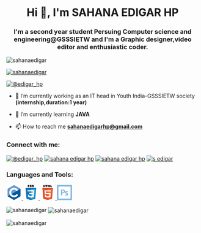 <h1 align="center">Hi 👋, I'm SAHANA EDIGAR HP</h1>
<h3 align="center">I'm a second year student Persuing Computer science and engineering@GSSSIETW and I'm a Graphic designer,video editor and enthusiastic coder.</h3>

<p align="left"> <img src="https://komarev.com/ghpvc/?username=sahanaedigar&label=Profile%20views&color=0e75b6&style=flat" alt="sahanaedigar" /> </p>

<p align="left"> <a href="https://github.com/ryo-ma/github-profile-trophy"><img src="https://github-profile-trophy.vercel.app/?username=sahanaedigar" alt="sahanaedigar" /></a> </p>

<p align="left"> <a href="https://twitter.com/@edigar_hp" target="blank"><img src="https://img.shields.io/twitter/follow/@edigar_hp?logo=twitter&style=for-the-badge" alt="@edigar_hp" /></a> </p>

- 🔭 I’m currently working as an IT head in Youth India-GSSSIETW society **(internship,duration:1 year)**

- 🌱 I’m currently learning **JAVA**

- 📫 How to reach me **sahanaedigarhp@gmail.com**

<h3 align="left">Connect with me:</h3>
<p align="left">
<a href="https://twitter.com/@edigar_hp" target="blank"><img align="center" src="https://raw.githubusercontent.com/rahuldkjain/github-profile-readme-generator/master/src/images/icons/Social/twitter.svg" alt="@edigar_hp" height="30" width="40" /></a>
<a href="https://linkedin.com/in/sahana edigar hp" target="blank"><img align="center" src="https://raw.githubusercontent.com/rahuldkjain/github-profile-readme-generator/master/src/images/icons/Social/linked-in-alt.svg" alt="sahana edigar hp" height="30" width="40" /></a>
<a href="https://instagram.com/sahana edigar hp" target="blank"><img align="center" src="https://raw.githubusercontent.com/rahuldkjain/github-profile-readme-generator/master/src/images/icons/Social/instagram.svg" alt="sahana edigar hp" height="30" width="40" /></a>
<a href="https://www.youtube.com/c/s edigar" target="blank"><img align="center" src="https://raw.githubusercontent.com/rahuldkjain/github-profile-readme-generator/master/src/images/icons/Social/youtube.svg" alt="s edigar" height="30" width="40" /></a>
</p>

<h3 align="left">Languages and Tools:</h3>
<p align="left"> <a href="https://www.cprogramming.com/" target="_blank"> <img src="https://raw.githubusercontent.com/devicons/devicon/master/icons/c/c-original.svg" alt="c" width="40" height="40"/> </a> <a href="https://www.w3schools.com/css/" target="_blank"> <img src="https://raw.githubusercontent.com/devicons/devicon/master/icons/css3/css3-original-wordmark.svg" alt="css3" width="40" height="40"/> </a> <a href="https://www.w3.org/html/" target="_blank"> <img src="https://raw.githubusercontent.com/devicons/devicon/master/icons/html5/html5-original-wordmark.svg" alt="html5" width="40" height="40"/> </a> <a href="https://www.photoshop.com/en" target="_blank"> <img src="https://raw.githubusercontent.com/devicons/devicon/master/icons/photoshop/photoshop-line.svg" alt="photoshop" width="40" height="40"/> </a> </p>

<p><img align="left" src="https://github-readme-stats.vercel.app/api/top-langs?username=sahanaedigar&show_icons=true&locale=en&layout=compact" alt="sahanaedigar" /></p>

<p>&nbsp;<img align="center" src="https://github-readme-stats.vercel.app/api?username=sahanaedigar&show_icons=true&locale=en" alt="sahanaedigar" /></p>

<p><img align="center" src="https://github-readme-streak-stats.herokuapp.com/?user=sahanaedigar&" alt="sahanaedigar" /></p>
